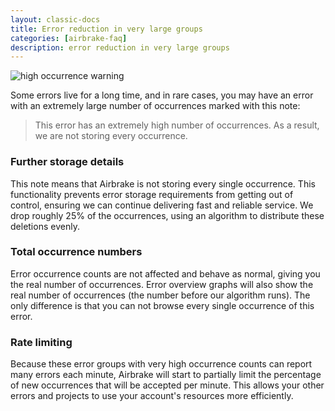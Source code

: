 ```yaml
---
layout: classic-docs
title: Error reduction in very large groups
categories: [airbrake-faq]
description: error reduction in very large groups
---
```

![high occurrence warning](/docs/assets/img/docs/airbrake/high_occurrence_warning.png)

Some errors live for a long time, and in rare cases, you may have an error
with an extremely large number of occurrences marked with this note:

>This error has an extremely high number of occurrences. As a result, we are
not storing every occurrence.

### Further storage details
This note means that Airbrake is not storing every single occurrence. This
functionality prevents error storage requirements from getting out of control,
ensuring we can continue delivering fast and reliable service. We drop roughly
25% of the occurrences, using an algorithm to distribute these deletions
evenly.

### Total occurrence numbers
Error occurrence counts are not affected and behave as normal, giving you the
real number of occurrences. Error overview graphs will also show the real
number of occurrences (the number before our algorithm runs).  The only
difference is that you can not browse every single occurrence of this error.

### Rate limiting
Because these error groups with very high occurrence counts can report many
errors each minute, Airbrake will start to partially limit the percentage of
new occurrences that will be accepted per minute. This allows your other errors
and projects to use your account's resources more efficiently.
